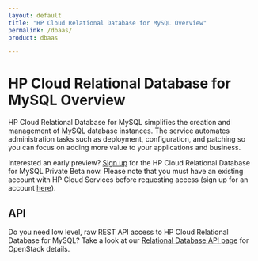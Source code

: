 ```yaml
---
layout: default
title: "HP Cloud Relational Database for MySQL Overview"
permalink: /dbaas/
product: dbaas

---
```

# HP Cloud Relational Database for MySQL Overview

HP Cloud Relational Database for MySQL simplifies the creation and management of MySQL database instances. The service automates administration tasks such as deployment, configuration, and patching so you can focus on adding more value to your applications and business.

Interested an early preview? [Sign up](http://go.hpcloud.com/mysql-private-beta-signup) for the HP Cloud Relational Database for MySQL Private Beta now. Please note that you must have an existing account with HP Cloud Services before requesting access (sign up for an account [here](https://account.hpcloud.com/signup)).

## API ##
Do you need low level, raw REST API access to HP Cloud Relational Database for MySQL? Take a look at our [Relational Database API page](http://api-docs.hpcloud.com/hpcloud-rdb-mysql/1.0/content/ch_rdb-mysql-dev-overview.html) for OpenStack details.
